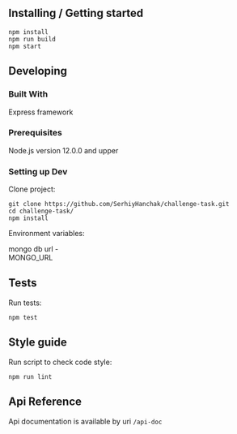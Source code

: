 ## Installing / Getting started

```shell
npm install
npm run build 
npm start
```

## Developing

### Built With
Express framework

### Prerequisites
Node.js version 12.0.0 and upper 
### Setting up Dev

Clone project:

```shell
git clone https://github.com/SerhiyHanchak/challenge-task.git
cd challenge-task/
npm install
```
Environment variables:

mongo db url -  
MONGO_URL

## Tests

Run tests:
```shell
npm test
```

## Style guide

Run script to check code style:

```shell
npm run lint
```

## Api Reference

Api documentation is available by uri 
`/api-doc`



